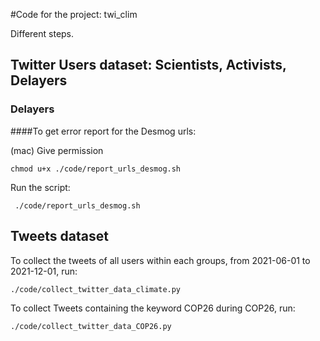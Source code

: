 #Code for the project: twi_clim

Different steps. 

## Twitter Users dataset: Scientists, Activists, Delayers

### Delayers

####To get error report for the Desmog urls:

(mac) Give permission

```
chmod u+x ./code/report_urls_desmog.sh
```

Run the script:

```
 ./code/report_urls_desmog.sh
```

## Tweets dataset 

To collect the tweets of all users within each groups, from 2021-06-01 to 2021-12-01, run: 

```
./code/collect_twitter_data_climate.py
```

To collect Tweets containing the keyword COP26 during COP26, run:

 ```
./code/collect_twitter_data_COP26.py
```




